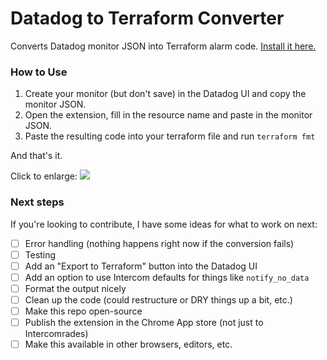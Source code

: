 # Datadog to Terraform Converter
Converts Datadog monitor JSON into Terraform alarm code. [Install it here.](https://chrome.google.com/webstore/detail/datadog-to-terraform-conv/lafmglpipgongjmbbjngmboifpaodemk)

### How to Use
1. Create your monitor (but don't save) in the Datadog UI and copy the monitor JSON.
1. Open the extension, fill in the resource name and paste in the monitor JSON.
1. Paste the resulting code into your terraform file and run `terraform fmt`

And that's it.

Click to enlarge:
![](http://g.recordit.co/Bk7jSES5E7.gif)

### Next steps
If you're looking to contribute, I have some ideas for what to work on next:
- [ ] Error handling (nothing happens right now if the conversion fails)
- [ ] Testing
- [ ] Add an "Export to Terraform" button into the Datadog UI
- [ ] Add an option to use Intercom defaults for things like `notify_no_data`
- [ ] Format the output nicely
- [ ] Clean up the code (could restructure or DRY things up a bit, etc.)
- [ ] Make this repo open-source
- [ ] Publish the extension in the Chrome App store (not just to Intercomrades)
- [ ] Make this available in other browsers, editors, etc.
